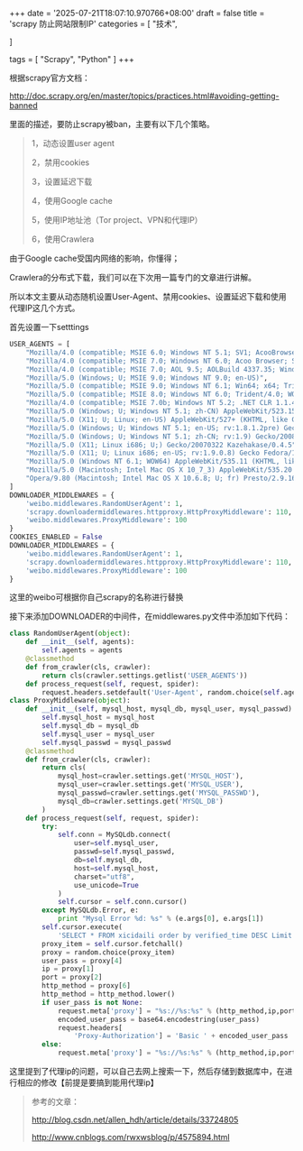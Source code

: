 +++
date = '2025-07-21T18:07:10.970766+08:00'
draft = false
title = 'scrapy 防止网站限制IP'
categories = [
    "技术",

]

tags = [
    "Scrapy",
    "Python"
]
+++

根据scrapy官方文档：

<http://doc.scrapy.org/en/master/topics/practices.html#avoiding-getting-banned>

里面的描述，要防止scrapy被ban，主要有以下几个策略。

> 1，动态设置user agent
>
> 2，禁用cookies
>
> 3，设置延迟下载
>
> 4，使用Google cache
>
> 5，使用IP地址池（Tor project、VPN和代理IP）
>
> 6，使用Crawlera

由于Google cache受国内网络的影响，你懂得；

Crawlera的分布式下载，我们可以在下次用一篇专门的文章进行讲解。

所以本文主要从动态随机设置User-Agent、禁用cookies、设置延迟下载和使用代理IP这几个方式。

首先设置一下setttings

```python
USER_AGENTS = [
    "Mozilla/4.0 (compatible; MSIE 6.0; Windows NT 5.1; SV1; AcooBrowser; .NET CLR 1.1.4322; .NET CLR 2.0.50727)",
    "Mozilla/4.0 (compatible; MSIE 7.0; Windows NT 6.0; Acoo Browser; SLCC1; .NET CLR 2.0.50727; Media Center PC 5.0; .NET CLR 3.0.04506)",
    "Mozilla/4.0 (compatible; MSIE 7.0; AOL 9.5; AOLBuild 4337.35; Windows NT 5.1; .NET CLR 1.1.4322; .NET CLR 2.0.50727)",
    "Mozilla/5.0 (Windows; U; MSIE 9.0; Windows NT 9.0; en-US)",
    "Mozilla/5.0 (compatible; MSIE 9.0; Windows NT 6.1; Win64; x64; Trident/5.0; .NET CLR 3.5.30729; .NET CLR 3.0.30729; .NET CLR 2.0.50727; Media Center PC 6.0)",
    "Mozilla/5.0 (compatible; MSIE 8.0; Windows NT 6.0; Trident/4.0; WOW64; Trident/4.0; SLCC2; .NET CLR 2.0.50727; .NET CLR 3.5.30729; .NET CLR 3.0.30729; .NET CLR 1.0.3705; .NET CLR 1.1.4322)",
    "Mozilla/4.0 (compatible; MSIE 7.0b; Windows NT 5.2; .NET CLR 1.1.4322; .NET CLR 2.0.50727; InfoPath.2; .NET CLR 3.0.04506.30)",
    "Mozilla/5.0 (Windows; U; Windows NT 5.1; zh-CN) AppleWebKit/523.15 (KHTML, like Gecko, Safari/419.3) Arora/0.3 (Change: 287 c9dfb30)",
    "Mozilla/5.0 (X11; U; Linux; en-US) AppleWebKit/527+ (KHTML, like Gecko, Safari/419.3) Arora/0.6",
    "Mozilla/5.0 (Windows; U; Windows NT 5.1; en-US; rv:1.8.1.2pre) Gecko/20070215 K-Ninja/2.1.1",
    "Mozilla/5.0 (Windows; U; Windows NT 5.1; zh-CN; rv:1.9) Gecko/20080705 Firefox/3.0 Kapiko/3.0",
    "Mozilla/5.0 (X11; Linux i686; U;) Gecko/20070322 Kazehakase/0.4.5",
    "Mozilla/5.0 (X11; U; Linux i686; en-US; rv:1.9.0.8) Gecko Fedora/1.9.0.8-1.fc10 Kazehakase/0.5.6",
    "Mozilla/5.0 (Windows NT 6.1; WOW64) AppleWebKit/535.11 (KHTML, like Gecko) Chrome/17.0.963.56 Safari/535.11",
    "Mozilla/5.0 (Macintosh; Intel Mac OS X 10_7_3) AppleWebKit/535.20 (KHTML, like Gecko) Chrome/19.0.1036.7 Safari/535.20",
    "Opera/9.80 (Macintosh; Intel Mac OS X 10.6.8; U; fr) Presto/2.9.168 Version/11.52",
]
DOWNLOADER_MIDDLEWARES = {
    'weibo.middlewares.RandomUserAgent': 1,
    'scrapy.downloadermiddlewares.httpproxy.HttpProxyMiddleware': 110,
    'weibo.middlewares.ProxyMiddleware': 100
}
COOKIES_ENABLED = False
DOWNLOADER_MIDDLEWARES = {
    'weibo.middlewares.RandomUserAgent': 1,
    'scrapy.downloadermiddlewares.httpproxy.HttpProxyMiddleware': 110,
    'weibo.middlewares.ProxyMiddleware': 100
}
```

这里的weibo可根据你自己scrapy的名称进行替换

接下来添加DOWNLOADER的中间件，在middlewares.py文件中添加如下代码：

```python
class RandomUserAgent(object):
    def __init__(self, agents):
        self.agents = agents
    @classmethod
    def from_crawler(cls, crawler):
        return cls(crawler.settings.getlist('USER_AGENTS'))
    def process_request(self, request, spider):
        request.headers.setdefault('User-Agent', random.choice(self.agents))
class ProxyMiddleware(object):
    def __init__(self, mysql_host, mysql_db, mysql_user, mysql_passwd):
        self.mysql_host = mysql_host
        self.mysql_db = mysql_db
        self.mysql_user = mysql_user
        self.mysql_passwd = mysql_passwd
    @classmethod
    def from_crawler(cls, crawler):
        return cls(
            mysql_host=crawler.settings.get('MYSQL_HOST'),
            mysql_user=crawler.settings.get('MYSQL_USER'),
            mysql_passwd=crawler.settings.get('MYSQL_PASSWD'),
            mysql_db=crawler.settings.get('MYSQL_DB')
        )
    def process_request(self, request, spider):
        try:
            self.conn = MySQLdb.connect(
                user=self.mysql_user,
                passwd=self.mysql_passwd,
                db=self.mysql_db,
                host=self.mysql_host,
                charset="utf8",
                use_unicode=True
            )
            self.cursor = self.conn.cursor()
        except MySQLdb.Error, e:
            print "Mysql Error %d: %s" % (e.args[0], e.args[1])
        self.cursor.execute(
            'SELECT * FROM xicidaili order by verified_time DESC Limit 0,10')
        proxy_item = self.cursor.fetchall()
        proxy = random.choice(proxy_item)
        user_pass = proxy[4]
        ip = proxy[1]
        port = proxy[2]
        http_method = proxy[6]
        http_method = http_method.lower()
        if user_pass is not None:
            request.meta['proxy'] = "%s://%s:%s" % (http_method,ip,port)
            encoded_user_pass = base64.encodestring(user_pass)
            request.headers[
                'Proxy-Authorization'] = 'Basic ' + encoded_user_pass
        else:
            request.meta['proxy'] = "%s://%s:%s" % (http_method,ip,port)
```

这里提到了代理ip的问题，可以自己去网上搜索一下，然后存储到数据库中，在进行相应的修改【前提是要搞到能用代理ip】

> 参考的文章：
>
> <http://blog.csdn.net/allen_hdh/article/details/33724805>
>
> <http://www.cnblogs.com/rwxwsblog/p/4575894.html>
